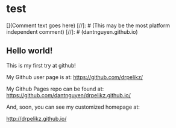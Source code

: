 # test
[](Comment text goes here)
[//]: # (This may be the most platform independent comment)
[//]: # (dantnguyen.github.io)
<!---
your comment goes here and here
-->

## Hello world!

This is my first try at github!

My Github user page is at: 
https://github.com/drpelikz/

My Github Pages repo can be found at:  
https://github.com/dantnguyen/drpelikz.github.io/

And, soon, you can see my customized homepage at:

http://drpelikz.github.io/
